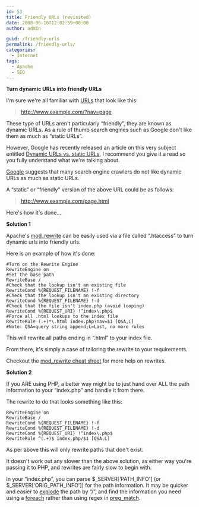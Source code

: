 ```yaml
---
id: 53
title: Friendly URLs (revisited)
date: 2008-06-16T12:02:59+00:00
author: admin

guid: /friendly-urls
permalink: /friendly-urls/
categories:
  - Internet
tags:
  - Apache
  - SEO
---
```

<p class="lead">
  <strong>Turn dynamic URLs into friendly URLs</strong>
</p>

I'm sure we're all familiar with [URLs](http://en.wikipedia.org/wiki/URL) that look like this:

> http://www.example.com/?nav=page

These type of URLs aren't particularly &#8220;friendly&#8221;, they are known as dynamic URLs. As a rule of thumb search engines such as Google don't like them as much as &#8220;static URLs&#8221;.

However, Google has recently released an article on this very subject entitled [Dynamic URLs vs. static URLs](http://googlewebmastercentral.blogspot.com/2008/09/dynamic-urls-vs-static-urls.html), I recommend you give it a read so you fully understand what we're talking about.

[<!--more-->Google](http://www.google.co.uk/intl/en/webmasters/guidelines.html) suggests that many search engine crawlers do not like dynamic URLs as much as static URLs.

A &#8220;static&#8221; or &#8220;friendly&#8221; version of the above URL could be as follows:

> http://www.example.com/page.html

Here's how it's done&#8230;

**Solution 1**

Apache's [mod_rewrite](http://httpd.apache.org/docs/1.3/mod/mod_rewrite.html) can be easily used via a file called &#8220;.htaccess&#8221; to turn dynamic urls into friendly urls.

Here is an example of how it's done:

```
#Turn on the Rewrite Engine
RewriteEngine on
#Set the base path
RewriteBase /
#Check that the lookup isn't an existing file
RewriteCond %{REQUEST_FILENAME} !-f
#Check that the lookup isn't an existing directory
RewriteCond %{REQUEST_FILENAME} !-d
#Check that the file isn't index.php (avoid looping)
RewriteCond %{REQUEST_URI} !^index\.php$
#Force all .html lookups to the index file
RewriteRule (.+)*\.html index.php?nav=$1 [QSA,L]
#Note: QSA=query string append;L=Last, no more rules
```

This will rewrite all paths ending in &#8220;.html&#8221; to your index file.

From there, it's simply a case of tailoring the rewrite to your requirements.

Checkout the [mod_rewrite cheat sheet](http://www.ilovejackdaniels.com/mod_rewrite_cheat_sheet.png) for more help on rewrites.

**Solution 2**

If you ARE using PHP, a better way might be to just hand over ALL the path information to your &#8220;index.php&#8221; and handle it from there.

The rewrite to do that looks something like this:

```
RewriteEngine on
RewriteBase /
RewriteCond %{REQUEST_FILENAME} !-f
RewriteCond %{REQUEST_FILENAME} !-d
RewriteCond %{REQUEST_URI} !^index\.php$
RewriteRule ^(.+)$ index.php/$1 [QSA,L]
```

As per above this will only rewrite paths that don't exist.

It doesn't work out any slower than the above solution, as either way you're passing it to PHP, and rewrites are fairly slow to begin with.

In your &#8220;index.php&#8221;, you can parse $\_SERVER\[&#8216;PATH\_INFO'\] (or $\_SERVER[&#8216;ORIG\_PATH_INFO']) for the path information. It may be quicker and easier to [explode](http://www.php.net/explode) the path by &#8220;/&#8221;, and find the information you need using a [foreach](http://www.php.net/foreach) rather than using regex in [preg_match](http://www.php.net/preg_match).
